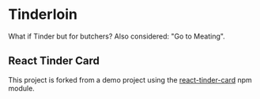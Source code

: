 # Tinderloin

What if Tinder but for butchers?
Also considered: "Go to Meating".

## React Tinder Card

This project is forked from a demo project using the [react-tinder-card](https://github.com/3DJakob/react-tinder-card) npm module.
